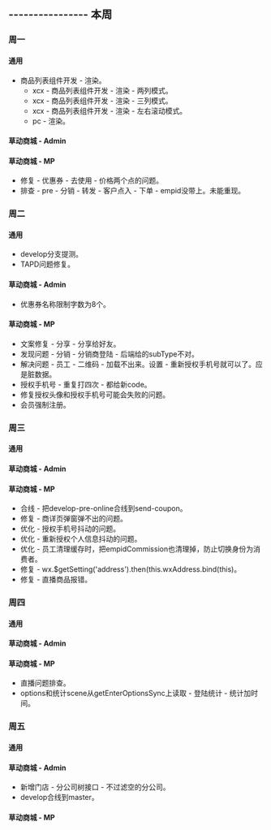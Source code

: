 ## ---------------- 本周

### 周一
#### 通用
* 商品列表组件开发 - 渲染。
  - xcx - 商品列表组件开发 - 渲染 - 两列模式。
  - xcx - 商品列表组件开发 - 渲染 - 三列模式。
  - xcx - 商品列表组件开发 - 渲染 - 左右滚动模式。
  - pc - 渲染。
#### 草动商城 - Admin
#### 草动商城 - MP
* 修复 - 优惠券 - 去使用 - 价格两个点的问题。
* 排查 - pre - 分销 - 转发 - 客户点入 - 下单 - empid没带上。未能重现。

### 周二
#### 通用
* develop分支提测。
* TAPD问题修复。
#### 草动商城 - Admin
* 优惠券名称限制字数为8个。
#### 草动商城 - MP
* 文案修复 - 分享 - 分享给好友。
* 发现问题 - 分销 - 分销商登陆 - 后端给的subType不对。
* 解决问题 - 员工 - 二维码 - 加载不出来。设置 - 重新授权手机号就可以了。应是脏数据。
* 授权手机号 - 重复打四次 - 都给新code。
* 修复授权头像和授权手机号可能会失败的问题。
* 会员强制注册。

### 周三
#### 通用
#### 草动商城 - Admin
#### 草动商城 - MP
* 合线 - 把develop-pre-online合线到send-coupon。
* 修复 - 商详页弹窗弹不出的问题。
* 优化 - 授权手机号抖动的问题。
* 优化 - 重新授权个人信息抖动的问题。
* 优化 - 员工清理缓存时，把empidCommission也清理掉，防止切换身份为消费者。
* 修复 - wx.$getSetting('address').then(this.wxAddress.bind(this)。
* 修复 - 直播商品报错。

### 周四
#### 通用
#### 草动商城 - Admin
#### 草动商城 - MP
* 直播问题排查。
* options和统计scene从getEnterOptionsSync上读取 - 登陆统计 - 统计加时间。

### 周五
#### 通用
#### 草动商城 - Admin
* 新增门店 - 分公司树接口 - 不过滤空的分公司。
* develop合线到master。
#### 草动商城 - MP
